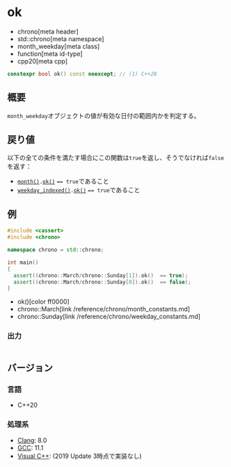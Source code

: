 # ok
* chrono[meta header]
* std::chrono[meta namespace]
* month_weekday[meta class]
* function[meta id-type]
* cpp20[meta cpp]

```cpp
constexpr bool ok() const noexcept; // (1) C++20
```

## 概要
`month_weekday`オブジェクトの値が有効な日付の範囲内かを判定する。


## 戻り値
以下の全ての条件を満たす場合にこの関数は`true`を返し、そうでなければ`false`を返す：

- [`month()`](month.md)`.`[`ok()`](/reference/chrono/month/ok.md) `== true`であること
- [`weekday_indexed()`](weekday_indexed.md)`.`[`ok()`](/reference/chrono/weekday_indexed/ok.md) `== true`であること


## 例
```cpp example
#include <cassert>
#include <chrono>

namespace chrono = std::chrono;

int main()
{
  assert((chrono::March/chrono::Sunday[1]).ok()  == true);
  assert((chrono::March/chrono::Sunday[0]).ok()  == false);
}
```
* ok()[color ff0000]
* chrono::March[link /reference/chrono/month_constants.md]
* chrono::Sunday[link /reference/chrono/weekday_constants.md]

### 出力
```
```

## バージョン
### 言語
- C++20

### 処理系
- [Clang](/implementation.md#clang): 8.0
- [GCC](/implementation.md#gcc): 11.1
- [Visual C++](/implementation.md#visual_cpp): (2019 Update 3時点で実装なし)
